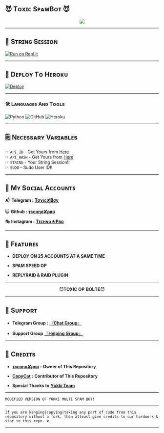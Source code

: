 ## 😈 Tᴏxɪᴄ SᴘᴀᴍBᴏᴛ 😈 

<p align="center">
  <img src="https://telegra.ph/file/d8e19ed588fcc7f0050e2.jpg">
</p>

----------------------

## 🤖 Sᴛʀɪɴɢ Sᴇꜱꜱɪᴏɴ

[![Run on Repl.it](https://repl.it/badge/github/YukkiBot/YukkiSpamBot)](https://replit.com/@TitanOPX/ToXiCxD#main.py)

----------------------

## 🚀 Dᴇᴘʟᴏʏ Tᴏ Hᴇʀᴏᴋᴜ 

[![Deploy](https://www.herokucdn.com/deploy/button.svg)](https://dashboard.heroku.com/new?template=https://github.com/Titan-OP/TOXIC-SPAM)

----------------------

### 🛠️ Lᴀɴɢᴜᴀɢᴇs Aɴᴅ Tᴏᴏʟs

  ![Python](https://img.shields.io/badge/Python-3776AB?style=for-the-badge&logo=python&logoColor=white)
  ![GitHub](https://img.shields.io/badge/GitHub-100000?style=for-the-badge&logo=github&logoColor=white)
  ![Heroku](https://img.shields.io/badge/Heroku-430098?style=for-the-badge&logo=heroku&logoColor=white)

----------------------

## 🗒️ Nᴇᴄᴇssᴀʀʏ Vᴀʀɪᴀʙʟᴇs

☞ `API_ID` - Get Yours from [Here](https://my.telegram.org/)<br>
☞ `API_HASH` - Get Yours from [Here](https://my.telegram.org/)<br>
☞ `STRING` - Your String Session!!<br>
☞ `SUDO` - Sudo User ID!!<br>

----------------------

## 👥 Mʏ Sᴏᴄɪᴀʟ Aᴄᴄᴏᴜɴᴛꜱ

📬 **Telegram   :** [**𝐓σχιc✘𝐁σу**](https://t.me/ToxicBoyxD) 



😺 **Github     :** [**тєcнησ✘ρяσ**](https://GitHub.com/Titan-OP) 



🎭 **Instagram  :** [**Tᴇᴄʜɴᴏ★Pʀᴏ**](https://instagram.com/miraculous_tech?utm_medium=copy_link) 

----------------------

## 📍 Fᴇᴀᴛᴜʀᴇꜱ

   - **DEPLOY ON 25 ACCOUNTS AT A SAME TIME**

   - **SPAM SPEED OP**

   - **REPLYRAID & RAID PLUGIN**

----------------------

<p align="center">
😈𝐓𝐎𝐗𝐈𝐂 𝐎𝐏 𝐁𝐎𝐋𝐓𝐄😈
</p>

----------------------
  
## 👮 Sᴜᴘᴘᴏʀᴛ

  - **Telegram Group :** [『**Chat Group**』 ](https://t.me/naughty_stud_ents)
   
  - **Support Group** [『**Helping Group**』](https://t.me/ToxicSpamxD)

----------------------

## 🎀 Cʀᴇᴅɪᴛs

   -  [**тєcнησ✘ρяσ**](https://GitHub.com/Titan-OP) **:** **Owner of This Repository**

   - [**CopyCat**](https://GitHub.com/Copycat-izz-opp) **:** **Contributor of This Repository**

   -  **Special Thanks to** [**Yukki Team**](https://t.me/officialyukki)
---------
```
MODIFIED VERSION OF YUKKI MULTI SPAM BOT!
```
--------
```
If you are kanging|copying|taking any part of code from this repository without a fork, then atleast give credits to our hardwork & star to this repo. ❤️
```
--------
